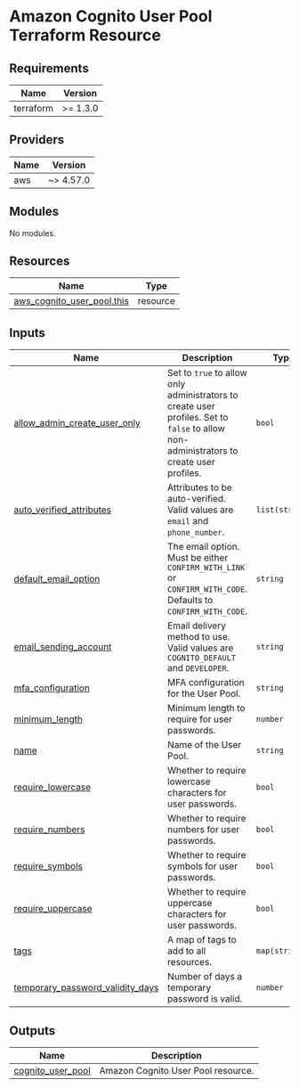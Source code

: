 # Amazon Cognito User Pool Terraform Resource

## Requirements

| Name      | Version  |
|-----------|----------|
| terraform | >= 1.3.0 |

## Providers

| Name | Version   |
|------|-----------|
| aws  | ~> 4.57.0 |

## Modules

No modules.

## Resources

| Name | Type |
|------|------|
| [aws_cognito_user_pool.this](https://registry.terraform.io/providers/hashicorp/aws/latest/docs/resources/cognito_user_pool) | resource |

## Inputs

| Name | Description | Type | Default | Required |
|------|-------------|------|---------|:--------:|
| <a name="input_allow_admin_create_user_only"></a> [allow\_admin\_create\_user\_only](#input\_allow\_admin\_create\_user\_only) | Set to `true` to allow only administrators to create user profiles. Set to `false` to allow non-administrators to create user profiles. | `bool` | `true` | no |
| <a name="input_auto_verified_attributes"></a> [auto\_verified\_attributes](#input\_auto\_verified\_attributes) | Attributes to be auto-verified. Valid values are `email` and `phone_number`. | `list(string)` | `[]` | no |
| <a name="input_default_email_option"></a> [default\_email\_option](#input\_default\_email\_option) | The email option. Must be either `CONFIRM_WITH_LINK` or `CONFIRM_WITH_CODE`. Defaults to `CONFIRM_WITH_CODE`. | `string` | `"CONFIRM_WITH_CODE"` | no |
| <a name="input_email_sending_account"></a> [email\_sending\_account](#input\_email\_sending\_account) | Email delivery method to use. Valid values are `COGNITO_DEFAULT` and `DEVELOPER`. | `string` | `"COGNITO_DEFAULT"` | no |
| <a name="input_mfa_configuration"></a> [mfa\_configuration](#input\_mfa\_configuration) | MFA configuration for the User Pool. | `string` | `"OFF"` | no |
| <a name="input_minimum_length"></a> [minimum\_length](#input\_minimum\_length) | Minimum length to require for user passwords. | `number` | `16` | no |
| <a name="input_name"></a> [name](#input\_name) | Name of the User Pool. | `string` | n/a | yes |
| <a name="input_require_lowercase"></a> [require\_lowercase](#input\_require\_lowercase) | Whether to require lowercase characters for user passwords. | `bool` | `true` | no |
| <a name="input_require_numbers"></a> [require\_numbers](#input\_require\_numbers) | Whether to require numbers for user passwords. | `bool` | `true` | no |
| <a name="input_require_symbols"></a> [require\_symbols](#input\_require\_symbols) | Whether to require symbols for user passwords. | `bool` | `true` | no |
| <a name="input_require_uppercase"></a> [require\_uppercase](#input\_require\_uppercase) | Whether to require uppercase characters for user passwords. | `bool` | `true` | no |
| <a name="input_tags"></a> [tags](#input\_tags) | A map of tags to add to all resources. | `map(string)` | `{}` | no |
| <a name="input_temporary_password_validity_days"></a> [temporary\_password\_validity\_days](#input\_temporary\_password\_validity\_days) | Number of days a temporary password is valid. | `number` | `1` | no |

## Outputs

| Name | Description |
|------|-------------|
| <a name="output_cognito_user_pool"></a> [cognito\_user\_pool](#output\_cognito\_user\_pool) | Amazon Cognito User Pool resource. |
